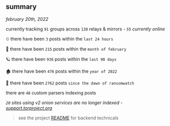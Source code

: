 
## summary
_february 20th, 2022_

currently tracking `91` groups across `130` relays & mirrors - _`55` currently online_

⏲ there have been `3` posts within the `last 24 hours`

🦈 there have been `215` posts within the `month of february`

🪐 there have been `936` posts within the `last 90 days`

🏚 there have been `476` posts within the `year of 2022`

🦕 there have been `2762` posts `since the dawn of ransomwatch`

there are `48` custom parsers indexing posts

_`20` sites using v2 onion services are no longer indexed - [support.torproject.org](https://support.torproject.org/onionservices/v2-deprecation/)_

> see the project [README](https://github.com/thetanz/ransomwatch#ransomwatch--) for backend technicals
